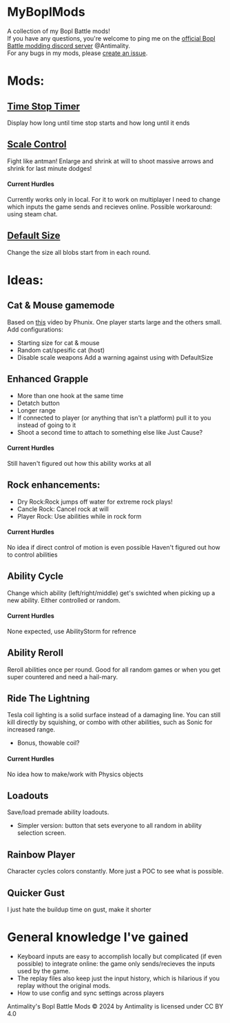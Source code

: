 # MyBoplMods
 A collection of my Bopl Battle mods!<br>
 If you have any questions, you're welcome to ping me on the [official Bopl Battle modding discord server](https://discord.gg/official-bopl-battle-modding-comunity-1175164882388275310) @Antimality.<br>
 For any bugs in my mods, please [create an issue](https://github.com/Antimality/MyBoplMods/issues).

# Mods:
## [Time Stop Timer](https://github.com/Antimality/MyBoplMods/releases/tag/TimeStopTimer-v1.0.0 "v1.0.0")
Display how long until time stop starts and how long until it ends
## [Scale Control](https://github.com/Antimality/MyBoplMods/releases/tag/ScaleControl-v1.0.0 "v1.0.0")
Fight like antman! Enlarge and shrink at will to shoot massive arrows and shrink for last minute dodges! 
#### Current Hurdles
Currently works only in local.
For it to work on multiplayer I need to change which inputs the game sends and recieves online. Possible workaround: using steam chat.
## [Default Size](https://github.com/Antimality/MyBoplMods/releases/tag/DefaultSize-v1.0.0 "v1.0.0")
Change the size all blobs start from in each round.

# Ideas:
## Cat & Mouse gamemode
Based on [this](https://youtu.be/aT0UKAuCaTU?si=xn4OOS_zPOlJX7u6) video by Phunix.
One player starts large and the others small.
Add configurations:
* Starting size for cat & mouse
* Random cat/spesific cat (host)
* Disable scale weapons
Add a warning against using with DefaultSize
## Enhanced Grapple
* More than one hook at the same time
* Detatch button
* Longer range
* If connected to player (or anything that isn't a platform) pull it to you instead of going to it
* Shoot a second time to attach to something else like Just Cause?
#### Current Hurdles
Still haven't figured out how this ability works at all
## Rock enhancements:
* Dry Rock:Rock jumps off water for extreme rock plays!
* Cancle Rock: Cancel rock at will 
* Player Rock: Use abilities while in rock form
#### Current Hurdles
No idea if direct control of motion is even possible
Haven't figured out how to control abilities
## Ability Cycle
Change which ability (left/right/middle) get's swichted when picking up a new ability. Either controlled or random.
#### Current Hurdles
None expected, use AbilityStorm for refrence
## Ability Reroll
Reroll abilities once per round. Good for all random games or when you get super countered and need a hail-mary.
## Ride The Lightning
Tesla coil lighting is a solid surface instead of a damaging line. You can still kill directly by squishing, or combo with other abilities, such as Sonic for increased range.
* Bonus, thowable coil?
#### Current Hurdles
No idea how to make/work with Physics objects
## Loadouts
Save/load premade ability loadouts.
* Simpler version: button that sets everyone to all random in ability selection screen.
## Rainbow Player
Character cycles colors constantly. More just a POC to see what is possible.
## Quicker Gust
I just hate the buildup time on gust, make it shorter


# General knowledge I've gained
* Keyboard inputs are easy to accomplish locally but complicated (if even possible) to integrate online: the game only sends/recieves the inputs used by the game.
* The replay files also keep just the input history, which is hilarious if you replay without the original mods.
* How to use config and sync settings across players

Antimality's Bopl Battle Mods © 2024 by Antimality is licensed under CC BY 4.0
